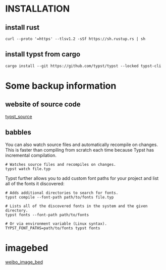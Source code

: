 # INSTALLATION

## install rust
```shell
curl --proto '=https' --tlsv1.2 -sSf https://sh.rustup.rs | sh
```


## install typst from cargo
```shell
cargo install --git https://github.com/typst/typst --locked typst-cli
```


# Some backup information
## website of source code 
[typst_source](https://github.com/typst/typst)

## babbles

You can also watch source files and automatically recompile on changes. This is faster than compiling from scratch each time because Typst has incremental compilation.

```shell
# Watches source files and recompiles on changes.
typst watch file.typ
```

Typst further allows you to add custom font paths for your project and list all of the fonts it discovered:

```shell
# Adds additional directories to search for fonts.
typst compile --font-path path/to/fonts file.typ

# Lists all of the discovered fonts in the system and the given directory.
typst fonts --font-path path/to/fonts

# Or via environment variable (Linux syntax).
TYPST_FONT_PATHS=path/to/fonts typst fonts
```


# imagebed
[weibo_image_bed](https://github.com/Semibold/Weibo-Picture-Store/blob/master/README.md) 